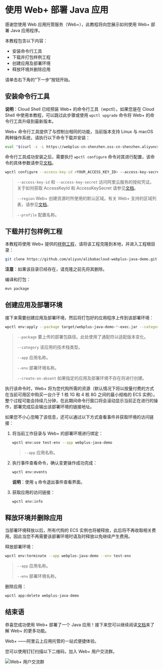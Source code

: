 # 使用 Web+ 部署 Java 应用

感谢您使用 Web 应用托管服务（Web+），此教程将向您展示如何使用 Web+ 部署 Java 应用程序。

本教程包含以下内容：

* 安装命令行工具
* 下载并打包样例工程
* 创建应用及部署环境
* 释放环境并删除应用

请单击右下角的“下一步”按钮开始。

## 安装命令行工具

**说明**：Cloud Shell 已经预装 Web+ 的命令行工具（wpctl）。如果您是在 Cloud Shell 中使用本教程，可以跳过此步骤或使用 `wpctl upgrade` 命令将 Web+ 的命令行工具升级到最新版本。

Web+ 命令行工具提供了与控制台相同的功能，当前版本支持 Linux 与 macOS 两种操作系统，请执行以下命令下载并安装：

```bash
eval "$(curl -s -L https://webplus-cn-shenzhen.oss-cn-shenzhen.aliyuncs.com/cli/install.sh)"
```

命令行工具成功安装之后，需要执行 `wpctl configure` 命令对其进行配置，该命令的具体参数请参见[文档](https://help.aliyun.com/document_detail/116129.html)。

```bash
wpctl configure --access-key-id <YOUR_ACCESS_KEY_ID> --access-key-secret <YOUR_ACCESS_KEY_SECRET> --region <YOUR_REGION> --profile webplus
```

> `--access-key-id` 和 `--access-key-secret` 访问阿里云服务的授权凭证。关于如何获取 AccessKeyId 和 AccessKeySecret 请参见[文档](https://help.aliyun.com/document_detail/53045.html?parentId=35469)。
>
> `--region` Web+ 创建资源时所使用的默认区域。有关 Web+ 支持的区域列表，请参见[文档](https://help.aliyun.com/document_detail/121097.html)。
>
> `--profile` 配置名称。

## 下载并打包样例工程

本教程将使用 Web+ 提供的[样例工程](https://github.com/aliyun/alibabacloud-webplus-java-demo)，请将该工程克隆到本地，并进入工程根目录：

```bash
git clone https://github.com/aliyun/alibabacloud-webplus-java-demo.git webplus-java-demo && cd webplus-java-demo
```

**注意**：如果该目录已经存在，请克隆之前先将其删除。

编译和打包：

```bash
mvn package
```

## 创建应用及部署环境

接下来需要创建应用及部署环境，然后将打包好的应用程序上传到该部署环境：

```bash
wpctl env:apply --package target/webplus-java-demo-*-exec.jar --category Java --app webplus-java-demo --env test-env --create-on-absent
```

> `--package` 要上传的部署包路径。此处使用了通配符以适配版本变化。
>
> `--category` 该应用的技术栈类型。
>
> `--app` 应用名称。
>
> `--env` 部署环境名称。
>
> `--create-on-absent` 如果指定的应用及部署环境不存在将进行创建。

执行该命令时，Web+ 将为您代购所需的资源（默认情况下将以按量付费的方式在当前可用区中购买一台介于 1 核 1G 和 4 核 8G 之间的最小规格的 ECS 实例）。整个过程可能会持续几分钟，在此期间命令行窗口将会滚动显示当前正在进行的操作，部署完成后会输出该部署环境的链接地址。

如果您不小心忽略了该信息，还可以通过以下方式查看事件并获取环境的访问链接：

1. 将当前工作目录与 Web+ 的部署环境进行绑定：

   ```bash
   wpctl env:use test-env --app webplus-java-demo
   ```

   > `--app` 应用名称。

2. 执行事件查看命令，确认变更操作成功完成：

   ```bash
   wpctl env:events
   ```

   **说明**：使用 `q` 命令退出事件查看界面。

3. 获取应用的访问链接：

   ```bash
   wpctl env:info
   ```

## 释放环境并删除应用

当部署环境释放以后，所有代购的 ECS 实例也将被释放，此后将不再收取相关费用。因此当您不再需要该部署环境时请及时释放以免继续产生费用。

释放部署环境：

```bash
wpctl env:terminate --app webplus-java-demo --env test-env
```

> `--app` 应用名称。
>
> `--env` 部署环境名称。

删除应用：

```bash
wpctl app:delete webplus-java-demo
```

## 结束语

恭喜您成功使用 Web+ 部署了一个 Java 应用！接下来您可以继续阅读[文档](https://help.aliyun.com/product/113017.html)来了解 Web+ 的更多功能。

Web+ ——阿里云上应用托管的一站式便捷体验。

您可以使用钉钉扫描以下二维码，加入 Web+ 用户交流群。

![Web+ 用户交流群](https://webplus-common.oss-cn-shenzhen.aliyuncs.com/dingtalk/dingtalk-qrcode.png)
